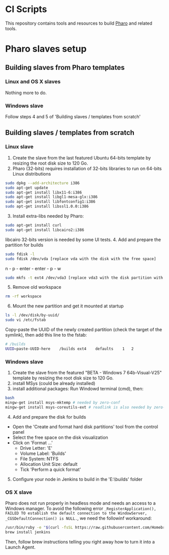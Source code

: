 # CI Scripts

This repository contains tools and resources to build
[Pharo](http://www.pharo.org) and related tools.

# Pharo slaves setup
## Building slaves from Pharo templates
### Linux and OS X slaves
Nothing more to do.
### Windows slave
Follow steps 4 and 5 of 'Building slaves / templates from scratch'

## Building slaves / templates from scratch
### Linux slave
1. Create the slave from the last featured Ubuntu 64-bits template by resizing the root disk size to 120 Go. 
2. Pharo (32-bits) requires installation of 32-bits libraries to run on 64-bits Linux distributions
```bash
sudo dpkg --add-architecture i386
sudo apt-get update
sudo apt-get install libx11-6:i386
sudo apt-get install libgl1-mesa-glx:i386
sudo apt-get install libfontconfig1:i386
sudo apt-get install libssl1.0.0:i386
```
3. Install extra-libs needed by Pharo:
```bash
sudo apt-get install curl
sudo apt-get install libcairo2:i386
```
libcairo 32-bits version is needed by some UI tests.
4. Add and prepare the partition for builds
```bash
sudo fdisk -l
sudo fdisk /dev/vda [replace vda with the disk with the free space]
```
n - p - enter - enter - p - w
```bash
sudo mkfs -t ext4 /dev/vda3 [replace vda3 with the disk partition with the free space]
```
5. Remove old workspace
```bash
rm -rf workspace
```
6. Mount the new partition and get it mounted at startup
```bash
ls -l /dev/disk/by-uuid/
sudo vi /etc/fstab
```
Copy-paste the UUID of the newly created partition (check the target of the symlink), then add this line to the fstab:
```bash
# /builds
UUID=paste-UUID-here	/builds	ext4	defaults	1	2
```

### Windows slave
1. Create the slave from the featured "BETA - Windows 7 64b-Visual-V25"  template by resizing the root disk size to 120 Go. 
2. install MSys (could be already installed)
3. install additional packages:
Run Windowd terminal (cmd), then:
```bash
bash
mingw-get install msys-mktemp # needed by zero-conf
mingw-get install msys-coreutils-ext # readlink is also needed by zero-conf
```
4. Add and prepare the disk for builds
- Open the 'Create and format hard disk partitions' tool from the control panel
- Select the free space on the disk visualization
- Click on 'Format ...'
  - Drive Letter: 'E'
  - Volume Label: 'Builds'
  - File System: NTFS
  - Allocation Unit Size: default
  - Tick 'Perform a quick format'
5. Configure your node in Jenkins to build in the 'E:\builds' folder

### OS X slave
Pharo does not run properly in headless mode and needs an access to a Windows manager.
To avoid the following error `_RegisterApplication(), FAILED TO establish the default connection to the WindowServer, _CGSDefaultConnection() is NULL.`, we need the followinf workaround:
```bash
/usr/bin/ruby -e "$(curl -fsSL https://raw.githubusercontent.com/Homebrew/install/master/install)" # Install brew
brew install jenkins
```
Then, follow brew instructions telling you right away how to turn it into a Launch Agent.
